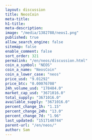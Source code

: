 ```yaml
---
layout: discussion
title: NeosCoin
meta-title: 
h1-title: 
meta-description: 
image: "/media/1382788/neos1.png"
published: true
allow_search_engine: false
sitemap: false
enable_comment: false
sort_order: 321
permalink: "/en/neos/discussion.html"
coin_a_symbol: "NEOS"
coin_a_name: "NeosCoin"
coin_a_lower_case: "neos"
price_usd: "9.01292"
price_btc: "0.00076708"
24h_volume_usd: "178484.0"
market_cap_usd: "3671016.0"
total_supply: "3671016.0"
available_supply: "3671016.0"
percent_change_1h: "1.15"
percent_change_24h: "13.0"
percent_change_7d: "1.96"
last_updated: "1517140744"
parent-url: "/en/neos/"
author: Sam
---
```


